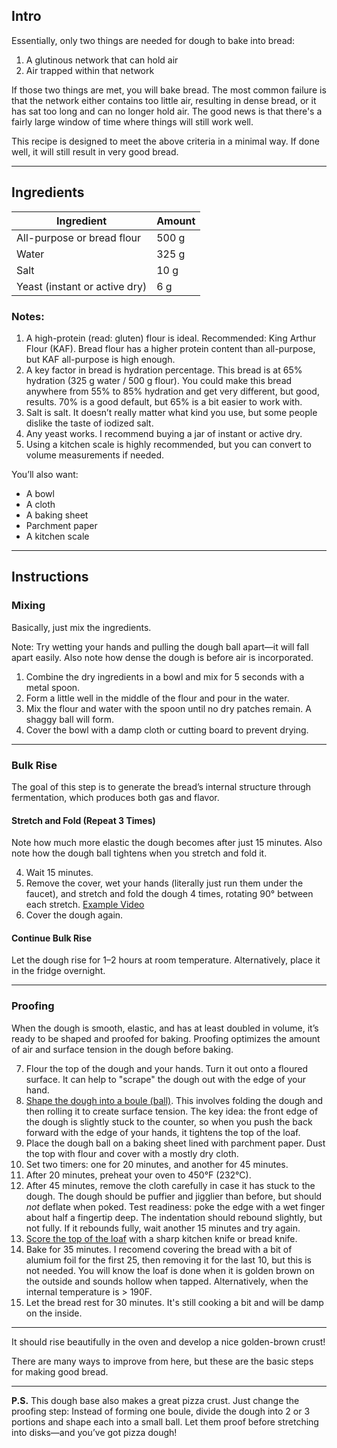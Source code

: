## Intro

Essentially, only two things are needed for dough to bake into bread:

1. A glutinous network that can hold air
2. Air trapped within that network

If those two things are met, you will bake bread. The most common failure is that the network either contains too little air, resulting in dense bread, or it has sat too long and can no longer hold air. The good news is that there's a fairly large window of time where things will still work well.

This recipe is designed to meet the above criteria in a minimal way. If done well, it will still result in very good bread.

---

## Ingredients

| Ingredient                    | Amount |
| ----------------------------- | ------ |
| All-purpose or bread flour    | 500 g  |
| Water                         | 325 g  |
| Salt                          | 10 g   |
| Yeast (instant or active dry) | 6 g    |

### Notes:

1. A high-protein (read: gluten) flour is ideal. Recommended: King Arthur Flour (KAF). Bread flour has a higher protein content than all-purpose, but KAF all-purpose is high enough.
2. A key factor in bread is hydration percentage. This bread is at 65% hydration (325 g water / 500 g flour). You could make this bread anywhere from 55% to 85% hydration and get very different, but good, results. 70% is a good default, but 65% is a bit easier to work with.
3. Salt is salt. It doesn’t really matter what kind you use, but some people dislike the taste of iodized salt.
4. Any yeast works. I recommend buying a jar of instant or active dry.
5. Using a kitchen scale is highly recommended, but you can convert to volume measurements if needed.

You’ll also want:

* A bowl
* A cloth
* A baking sheet
* Parchment paper
* A kitchen scale

---

## Instructions

### Mixing

Basically, just mix the ingredients.

Note: Try wetting your hands and pulling the dough ball apart—it will fall apart easily. Also note how dense the dough is before air is incorporated.

1. Combine the dry ingredients in a bowl and mix for 5 seconds with a metal spoon.
2. Form a little well in the middle of the flour and pour in the water.
3. Mix the flour and water with the spoon until no dry patches remain. A shaggy ball will form.
4. Cover the bowl with a damp cloth or cutting board to prevent drying.

---

### Bulk Rise

The goal of this step is to generate the bread’s internal structure through fermentation, which produces both gas and flavor.

#### Stretch and Fold (Repeat 3 Times)

Note how much more elastic the dough becomes after just 15 minutes. Also note how the dough ball tightens when you stretch and fold it.

4. Wait 15 minutes.
5. Remove the cover, wet your hands (literally just run them under the faucet), and stretch and fold the dough 4 times, rotating 90° between each stretch.
   [Example Video](https://youtu.be/QYzxulQY1Gc?t=11)
6. Cover the dough again.

#### Continue Bulk Rise

Let the dough rise for 1–2 hours at room temperature. Alternatively, place it in the fridge overnight.

---

### Proofing

When the dough is smooth, elastic, and has at least doubled in volume, it’s ready to be shaped and proofed for baking. Proofing optimizes the amount of air and surface tension in the dough before baking.

7. Flour the top of the dough and your hands. Turn it out onto a floured surface. It can help to "scrape" the dough out with the edge of your hand.
8. [Shape the dough into a boule (ball)](https://www.youtube.com/watch?v=IWA0RAAsBHg). This involves folding the dough and then rolling it to create surface tension. The key idea: the front edge of the dough is slightly stuck to the counter, so when you push the back forward with the edge of your hands, it tightens the top of the loaf.
9. Place the dough ball on a baking sheet lined with parchment paper. Dust the top with flour and cover with a mostly dry cloth.
10. Set two timers: one for 20 minutes, and another for 45 minutes.
11. After 20 minutes, preheat your oven to 450°F (232°C).
12. After 45 minutes, remove the cloth carefully in case it has stuck to the dough. The dough should be puffier and jigglier than before, but should *not* deflate when poked. Test readiness: poke the edge with a wet finger about half a fingertip deep. The indentation should rebound slightly, but not fully. If it rebounds fully, wait another 15 minutes and try again.
13. [Score the top of the loaf](https://www.youtube.com/shorts/sysFPnbt9zA) with a sharp kitchen knife or bread knife.
14. Bake for 35 minutes. I recomend covering the bread with a bit of alumium foil for the first 25, then removing it for the last 10, but this is not needed. You will know the loaf is done when it is golden brown on the outside and sounds hollow when tapped. Alternatively, when the internal temperature is > 190F. 
15. Let the bread rest for 30 minutes. It's still cooking a bit and will be damp on the inside. 

---

It should rise beautifully in the oven and develop a nice golden-brown crust!

There are many ways to improve from here, but these are the basic steps for making good bread.

---

**P.S.** This dough base also makes a great pizza crust. Just change the proofing step:
Instead of forming one boule, divide the dough into 2 or 3 portions and shape each into a small ball. Let them proof before stretching into disks—and you’ve got pizza dough!

